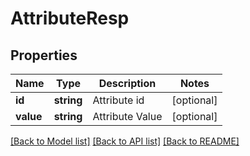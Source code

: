 # AttributeResp

## Properties
Name | Type | Description | Notes
------------ | ------------- | ------------- | -------------
**id** | **string** | Attribute id | [optional] 
**value** | **string** | Attribute Value | [optional] 

[[Back to Model list]](../README.md#documentation-for-models) [[Back to API list]](../README.md#documentation-for-api-endpoints) [[Back to README]](../README.md)


